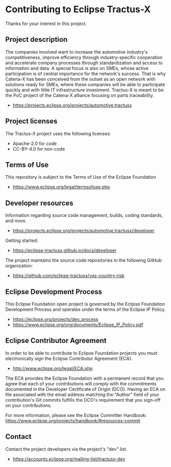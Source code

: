 # Contributing to Eclipse Tractus-X

Thanks for your interest in this project.

## Project description

The companies involved want to increase the automotive industry's
competitiveness, improve efficiency through industry-specific cooperation and
accelerate company processes through standardization and access to information
and data. A special focus is also on SMEs, whose active participation is of
central importance for the network's success. That is why Catena-X has been
conceived from the outset as an open network with solutions ready for SMEs,
where these companies will be able to participate quickly and with little IT
infrastructure investment. Tractus-X is meant to be the PoC project of the
Catena-X alliance focusing on parts traceability.

* https://projects.eclipse.org/projects/automotive.tractusx

## Project licenses

The Tractus-X project uses the following licenses:

* Apache-2.0 for code
* CC-BY-4.0 for non-code

## Terms of Use

This repository is subject to the Terms of Use of the Eclipse Foundation

* https://www.eclipse.org/legal/termsofuse.php

## Developer resources

Information regarding source code management, builds, coding standards, and
more.

* https://projects.eclipse.org/projects/automotive.tractusx/developer

Getting started:

* https://eclipse-tractusx.github.io/docs/developer

The project maintains the source code repositories in the following GitHub organization:

* https://github.com/eclipse-tractusx/vas-country-risk

## Eclipse Development Process

This Eclipse Foundation open project is governed by the Eclipse Foundation
Development Process and operates under the terms of the Eclipse IP Policy.

* https://eclipse.org/projects/dev_process
* https://www.eclipse.org/org/documents/Eclipse_IP_Policy.pdf

## Eclipse Contributor Agreement

In order to be able to contribute to Eclipse Foundation projects you must
electronically sign the Eclipse Contributor Agreement (ECA).

* http://www.eclipse.org/legal/ECA.php

The ECA provides the Eclipse Foundation with a permanent record that you agree
that each of your contributions will comply with the commitments documented in
the Developer Certificate of Origin (DCO). Having an ECA on file associated with
the email address matching the "Author" field of your contribution's Git commits
fulfills the DCO's requirement that you sign-off on your contributions.

For more information, please see the Eclipse Committer Handbook:
https://www.eclipse.org/projects/handbook/#resources-commit

## Contact

Contact the project developers via the project's "dev" list.

* https://accounts.eclipse.org/mailing-list/tractusx-dev